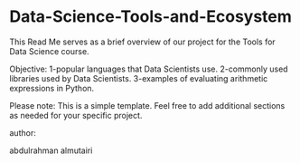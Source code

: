 # Data-Science-Tools-and-Ecosystem


This Read Me serves as a brief overview of our project for the Tools for Data Science course.

Objective: 
1-popular languages that Data Scientists use.
2-commonly used libraries used by Data Scientists. 
3-examples of evaluating arithmetic expressions in Python.

Please note: This is a simple template. Feel free to add additional sections as needed for your specific project.

author:

abdulrahman almutairi
